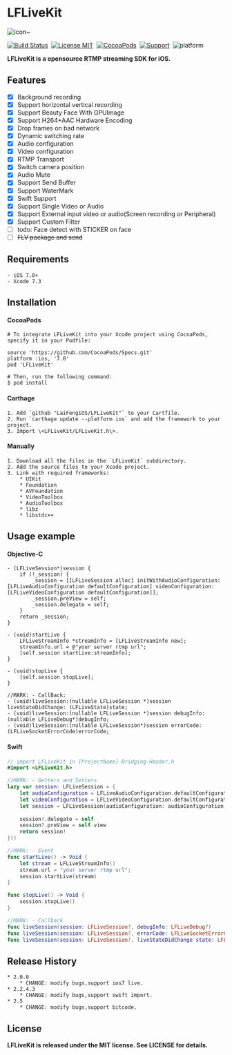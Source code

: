 LFLiveKit
==============
![icon~](https://raw.github.com/LaiFengiOS/LFLiveKit/master/samples/Icon.png)


[![Build Status](https://travis-ci.org/LaiFengiOS/LFLiveKit.svg)](https://travis-ci.org/LaiFengiOS/LFLiveKit)&nbsp;
[![License MIT](https://img.shields.io/badge/license-MIT-green.svg?style=flat)](https://raw.githubusercontent.com/chenliming777/LFLiveKit/master/LICENSE)&nbsp;
[![CocoaPods](http://img.shields.io/cocoapods/v/LFLiveKit.svg?style=flat)](http://cocoapods.org/?q=LFLiveKit)&nbsp;
[![Support](https://img.shields.io/badge/ios-7-orange.svg)](https://www.apple.com/nl/ios/)&nbsp;
![platform](https://img.shields.io/badge/platform-ios-ff69b4.svg)&nbsp;


**LFLiveKit is a opensource RTMP streaming SDK for iOS.**  

## Features

- [x] 	Background recording
- [x] 	Support horizontal vertical recording
- [x] 	Support Beauty Face With GPUImage
- [x] 	Support H264+AAC Hardware Encoding
- [x] 	Drop frames on bad network 
- [x] 	Dynamic switching rate
- [x] 	Audio configuration
- [x] 	Video configuration
- [x] 	RTMP Transport
- [x] 	Switch camera position
- [x] 	Audio Mute
- [x] 	Support Send Buffer
- [x] 	Support WaterMark
- [x] 	Swift Support
- [x] 	Support Single Video or Audio 
- [x] 	Support External input video or audio(Screen recording or Peripheral)
- [x]   Support Custom Filter
- [ ]   todo: Face detect with STICKER on face
- [ ] 	~~FLV package and send~~

## Requirements
    - iOS 7.0+
    - Xcode 7.3
  
## Installation

#### CocoaPods
	# To integrate LFLiveKit into your Xcode project using CocoaPods, specify it in your Podfile:

	source 'https://github.com/CocoaPods/Specs.git'
	platform :ios, '7.0'
	pod 'LFLiveKit'
	
	# Then, run the following command:
	$ pod install


#### Carthage
    1. Add `github "LaiFengiOS/LFLiveKit"` to your Cartfile.
    2. Run `carthage update --platform ios` and add the framework to your project.
    3. Import \<LFLiveKit/LFLiveKit.h\>.


#### Manually

    1. Download all the files in the `LFLiveKit` subdirectory.
    2. Add the source files to your Xcode project.
    3. Link with required frameworks:
        * UIKit
        * Foundation
        * AVFoundation
        * VideoToolbox
        * AudioToolbox
        * libz
        * libstdc++
	
## Usage example 

#### Objective-C
```objc
- (LFLiveSession*)session {
	if (!_session) {
	    _session = [[LFLiveSession alloc] initWithAudioConfiguration:[LFLiveAudioConfiguration defaultConfiguration] videoConfiguration:[LFLiveVideoConfiguration defaultConfiguration]];
	    _session.preView = self;
	    _session.delegate = self;
	}
	return _session;
}

- (void)startLive {	
	LFLiveStreamInfo *streamInfo = [LFLiveStreamInfo new];
	streamInfo.url = @"your server rtmp url";
	[self.session startLive:streamInfo];
}

- (void)stopLive {
	[self.session stopLive];
}

//MARK: - CallBack:
- (void)liveSession:(nullable LFLiveSession *)session liveStateDidChange: (LFLiveState)state;
- (void)liveSession:(nullable LFLiveSession *)session debugInfo:(nullable LFLiveDebug*)debugInfo;
- (void)liveSession:(nullable LFLiveSession*)session errorCode:(LFLiveSocketErrorCode)errorCode;
```
#### Swift
```swift
// import LFLiveKit in [ProjectName]-Bridging-Header.h
#import <LFLiveKit.h> 

//MARK: - Getters and Setters
lazy var session: LFLiveSession = {
	let audioConfiguration = LFLiveAudioConfiguration.defaultConfiguration()
	let videoConfiguration = LFLiveVideoConfiguration.defaultConfigurationForQuality(LFLiveVideoQuality.Low3, landscape: false)
	let session = LFLiveSession(audioConfiguration: audioConfiguration, videoConfiguration: videoConfiguration)
	    
	session?.delegate = self
	session?.preView = self.view
	return session!
}()

//MARK: - Event
func startLive() -> Void { 
	let stream = LFLiveStreamInfo()
	stream.url = "your server rtmp url";
	session.startLive(stream)
}

func stopLive() -> Void {
	session.stopLive()
}

//MARK: - Callback
func liveSession(session: LFLiveSession?, debugInfo: LFLiveDebug?) 
func liveSession(session: LFLiveSession?, errorCode: LFLiveSocketErrorCode)
func liveSession(session: LFLiveSession?, liveStateDidChange state: LFLiveState)
```

## Release History
    * 2.0.0
        * CHANGE: modify bugs,support ios7 live.
    * 2.2.4.3
        * CHANGE: modify bugs,support swift import.
    * 2.5 
        * CHANGE: modify bugs,support bitcode.


## License
 **LFLiveKit is released under the MIT license. See LICENSE for details.**




